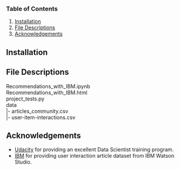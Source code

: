 ### Table of Contents

1. [Installation](#installation)
2. [File Descriptions](#files)
3. [Acknowledgements](#licensing)

## Installation <a name="installation"></a>

## File Descriptions <a name="files"></a>

Recommendations_with_IBM.ipynb  
Recommendations_with_IBM.html  
project_tests.py  
 data  
 |- articles_community.csv  
 |- user-item-interactions.csv   

## Acknowledgements<a name="licensing"></a>
* [Udacity](https://www.udacity.com/) for providing an excellent Data Scientist training program.
* [IBM](https://www.ibm.com/) for providing user interaction article dataset from IBM Watson Studio.